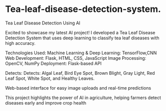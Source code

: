 # Tea-leaf-disease-detection-system.
 Tea Leaf Disease Detection Using AI

Excited to showcase my latest AI project! I developed a Tea Leaf Disease Detection System that uses deep learning to classify tea leaf diseases with high accuracy.

 Technologies Used:
 	Machine Learning & Deep Learning: TensorFlow,CNN
	Web Development: Flask, HTML, CSS, JavaScript
	Image Processing: OpenCV, NumPy
 	Deployment: Flask-based API

Detects:
	Detects: Algal Leaf, Bird Eye Spot, Brown Blight, Gray Light, Red Leaf Spot, White Spot, and Healthy Leaves.


Web-based interface for easy image uploads and real-time predictions

This project highlights the power of AI in agriculture, helping farmers detect diseases early and improve crop health
